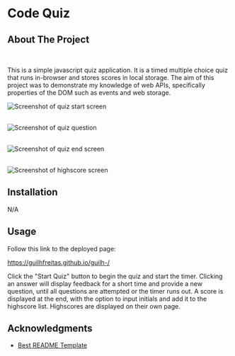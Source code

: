 <!-- Improved compatibility of back to top link: See: https://github.com/othneildrew/Best-README-Template/pull/73 -->
<a name="readme-top"></a>
<!--
*** Thanks for checking out the Best-README-Template. If you have a suggestion
*** that would make this better, please fork the repo and create a pull request
*** or simply open an issue with the tag "enhancement".
*** Don't forget to give the project a star!
*** Thanks again! Now go create something AMAZING! :D
-->
<br />

# Code Quiz

<!-- ABOUT THE PROJECT -->
## About The Project
<br />

This is a simple javascript quiz application. It is a timed multiple choice quiz that runs in-browser and stores scores in local storage. The aim of this project was to demonstrate my knowledge of web APIs, specifically properties of the DOM such as events and web storage.

![Screenshot of quiz start screen](images/screenshot1.png)
<br /><br />

![Screenshot of quiz question](images/screenshot2.png)
<br /><br />

![Screenshot of quiz end screen](images/screenshot3.png)
<br />
<br />

![Screenshot of highscore screen](images/screenshot4.png)

## Installation

N/A

<!-- USAGE EXAMPLES -->
## Usage

Follow this link to the deployed page:

https://guilhfreitas.github.io/guilh-/

Click the "Start Quiz" button to begin the quiz and start the timer. Clicking an answer will display feedback for a short time and provide a new question, until all questions are attempted or the timer runs out. A score is displayed at the end, with the option to input initials and add it to the highscore list. Highscores are displayed on their own page.

<!-- ACKNOWLEDGMENTS -->
## Acknowledgments

* [Best README Template](https://github.com/othneildrew/Best-README-Template/pull/73)
